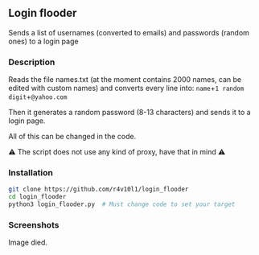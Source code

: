 ## Login flooder

Sends a list of usernames (converted to emails) and passwords (random ones) to a login page

### Description

Reads the file names.txt (at the moment contains 2000 names, can be edited with custom names) and converts every line into:
```name```+```1 random digit```+```@yahoo.com```

Then it generates a random password (8-13 characters) and sends it to a login page.

All of this can be changed in the code.

⚠️ The script does not use any kind of proxy, have that in mind ⚠️

### Installation
```bash
git clone https://github.com/r4v10l1/login_flooder
cd login_flooder
python3 login_flooder.py  # Must change code to set your target
```

### Screenshots
Image died.
